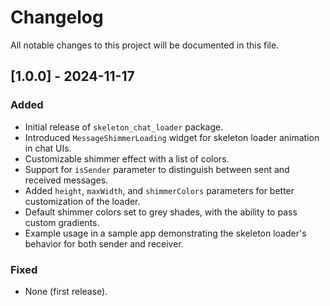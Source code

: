 <!-- ## 0.0.1

* TODO: Describe initial release. -->
# Changelog

All notable changes to this project will be documented in this file.

## [1.0.0] - 2024-11-17

### Added
- Initial release of `skeleton_chat_loader` package.
- Introduced `MessageShimmerLoading` widget for skeleton loader animation in chat UIs.
- Customizable shimmer effect with a list of colors.
- Support for `isSender` parameter to distinguish between sent and received messages.
- Added `height`, `maxWidth`, and `shimmerColors` parameters for better customization of the loader.
- Default shimmer colors set to grey shades, with the ability to pass custom gradients.
- Example usage in a sample app demonstrating the skeleton loader's behavior for both sender and receiver.

### Fixed
- None (first release).

<!-- ## [Unreleased]
- (Leave this section for future updates) -->


